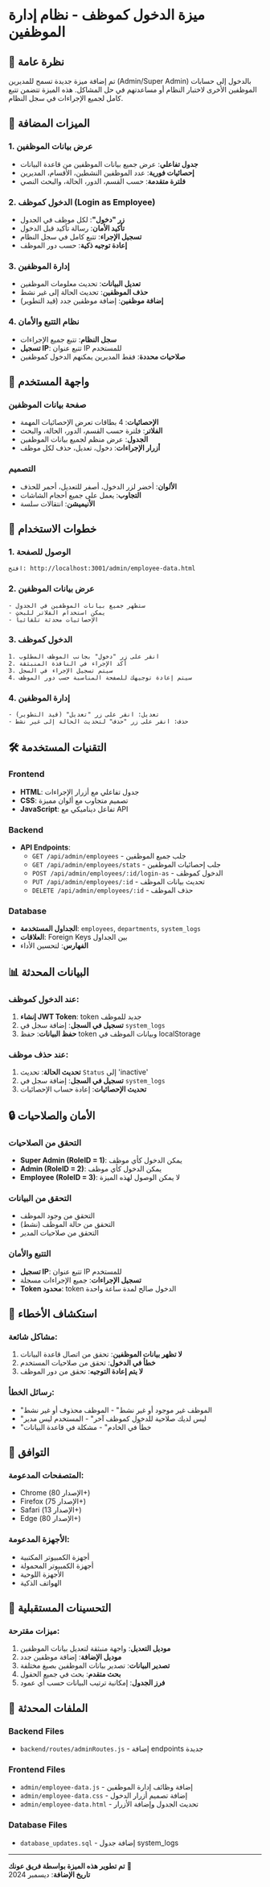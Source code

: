 # ميزة الدخول كموظف - نظام إدارة الموظفين

## 🎯 نظرة عامة

تم إضافة ميزة جديدة تسمح للمديرين (Admin/Super Admin) بالدخول إلى حسابات الموظفين الأخرى لاختبار النظام أو مساعدتهم في حل المشاكل. هذه الميزة تتضمن تتبع كامل لجميع الإجراءات في سجل النظام.

## 🔧 الميزات المضافة

### 1. عرض بيانات الموظفين
- **جدول تفاعلي**: عرض جميع بيانات الموظفين من قاعدة البيانات
- **إحصائيات فورية**: عدد الموظفين النشطين، الأقسام، المديرين
- **فلترة متقدمة**: حسب القسم، الدور، الحالة، والبحث النصي

### 2. الدخول كموظف (Login as Employee)
- **زر "دخول"**: لكل موظف في الجدول
- **تأكيد الأمان**: رسالة تأكيد قبل الدخول
- **تسجيل الإجراء**: تتبع كامل في سجل النظام
- **إعادة توجيه ذكية**: حسب دور الموظف

### 3. إدارة الموظفين
- **تعديل البيانات**: تحديث معلومات الموظفين
- **حذف الموظفين**: تحديث الحالة إلى غير نشط
- **إضافة موظفين**: إضافة موظفين جدد (قيد التطوير)

### 4. نظام التتبع والأمان
- **سجل النظام**: تتبع جميع الإجراءات
- **تسجيل IP**: تتبع عنوان IP للمستخدم
- **صلاحيات محددة**: فقط المديرين يمكنهم الدخول كموظفين

## 🎨 واجهة المستخدم

### صفحة بيانات الموظفين
- **الإحصائيات**: 4 بطاقات تعرض الإحصائيات المهمة
- **الفلاتر**: فلترة حسب القسم، الدور، الحالة، والبحث
- **الجدول**: عرض منظم لجميع بيانات الموظفين
- **أزرار الإجراءات**: دخول، تعديل، حذف لكل موظف

### التصميم
- **الألوان**: أخضر لزر الدخول، أصفر للتعديل، أحمر للحذف
- **التجاوب**: يعمل على جميع أحجام الشاشات
- **الأنيميشن**: انتقالات سلسة

## 🔄 خطوات الاستخدام

### 1. الوصول للصفحة
```
افتح: http://localhost:3001/admin/employee-data.html
```

### 2. عرض بيانات الموظفين
```
- ستظهر جميع بيانات الموظفين في الجدول
- يمكن استخدام الفلاتر للبحث
- الإحصائيات محدثة تلقائياً
```

### 3. الدخول كموظف
```
1. انقر على زر "دخول" بجانب الموظف المطلوب
2. أكد الإجراء في النافذة المنبثقة
3. سيتم تسجيل الإجراء في السجل
4. سيتم إعادة توجيهك للصفحة المناسبة حسب دور الموظف
```

### 4. إدارة الموظفين
```
- تعديل: انقر على زر "تعديل" (قيد التطوير)
- حذف: انقر على زر "حذف" لتحديث الحالة إلى غير نشط
```

## 🛠️ التقنيات المستخدمة

### Frontend
- **HTML**: جدول تفاعلي مع أزرار الإجراءات
- **CSS**: تصميم متجاوب مع ألوان مميزة
- **JavaScript**: تفاعل ديناميكي مع API

### Backend
- **API Endpoints**:
  - `GET /api/admin/employees` - جلب جميع الموظفين
  - `GET /api/admin/employees/stats` - جلب إحصائيات الموظفين
  - `POST /api/admin/employees/:id/login-as` - الدخول كموظف
  - `PUT /api/admin/employees/:id` - تحديث بيانات الموظف
  - `DELETE /api/admin/employees/:id` - حذف الموظف

### Database
- **الجداول المستخدمة**: `employees`, `departments`, `system_logs`
- **العلاقات**: Foreign Keys بين الجداول
- **الفهارس**: لتحسين الأداء

## 📊 البيانات المحدثة

### عند الدخول كموظف:
1. **إنشاء JWT Token**: token جديد للموظف
2. **تسجيل في السجل**: إضافة سجل في `system_logs`
3. **حفظ البيانات**: حفظ token وبيانات الموظف في localStorage

### عند حذف موظف:
1. **تحديث الحالة**: تحديث `Status` إلى 'inactive'
2. **تسجيل في السجل**: إضافة سجل في `system_logs`
3. **تحديث الإحصائيات**: إعادة حساب الإحصائيات

## 🔒 الأمان والصلاحيات

### التحقق من الصلاحيات
- **Super Admin (RoleID = 1)**: يمكن الدخول كأي موظف
- **Admin (RoleID = 2)**: يمكن الدخول كأي موظف
- **Employee (RoleID = 3)**: لا يمكن الوصول لهذه الميزة

### التحقق من البيانات
- التحقق من وجود الموظف
- التحقق من حالة الموظف (نشط)
- التحقق من صلاحيات المدير

### التتبع والأمان
- **تسجيل IP**: تتبع عنوان IP للمستخدم
- **تسجيل الإجراءات**: جميع الإجراءات مسجلة
- **Token محدود**: token الدخول صالح لمدة ساعة واحدة

## 🐛 استكشاف الأخطاء

### مشاكل شائعة:
1. **لا تظهر بيانات الموظفين**: تحقق من اتصال قاعدة البيانات
2. **خطأ في الدخول**: تحقق من صلاحيات المستخدم
3. **لا يتم إعادة التوجيه**: تحقق من دور الموظف

### رسائل الخطأ:
- "الموظف غير موجود أو غير نشط" - الموظف محذوف أو غير نشط
- "ليس لديك صلاحية للدخول كموظف آخر" - المستخدم ليس مدير
- "خطأ في الخادم" - مشكلة في قاعدة البيانات

## 📱 التوافق

### المتصفحات المدعومة:
- Chrome (الإصدار 80+)
- Firefox (الإصدار 75+)
- Safari (الإصدار 13+)
- Edge (الإصدار 80+)

### الأجهزة المدعومة:
- أجهزة الكمبيوتر المكتبية
- أجهزة الكمبيوتر المحمولة
- الأجهزة اللوحية
- الهواتف الذكية

## 🚀 التحسينات المستقبلية

### ميزات مقترحة:
1. **موديل التعديل**: واجهة منبثقة لتعديل بيانات الموظفين
2. **موديل الإضافة**: إضافة موظفين جدد
3. **تصدير البيانات**: تصدير بيانات الموظفين بصيغ مختلفة
4. **بحث متقدم**: بحث في جميع الحقول
5. **فرز الجدول**: إمكانية ترتيب البيانات حسب أي عمود

## 📁 الملفات المحدثة

### Backend Files
- `backend/routes/adminRoutes.js` - إضافة endpoints جديدة

### Frontend Files
- `admin/employee-data.js` - إضافة وظائف إدارة الموظفين
- `admin/employee-data.css` - إضافة تصميم أزرار الدخول
- `admin/employee-data.html` - تحديث الجدول وإضافة الأزرار

### Database Files
- `database_updates.sql` - إضافة جدول system_logs

---

**تم تطوير هذه الميزة بواسطة فريق عونك** 🏥  
**تاريخ الإضافة**: ديسمبر 2024
